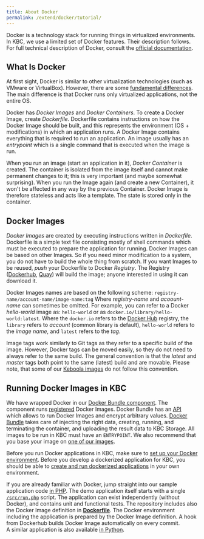 ```yaml
---
title: About Docker
permalink: /extend/docker/tutorial/
---
```



Docker is a technology stack for running things in virtualized environments. In KBC, we use a limited set of Docker features. 
Their description follows. For full technical description of Docker, consult the 
[official documentation](https://docs.docker.com/).

## What Is Docker
At first sight, Docker is similar to other virtualization technologies (such as VMware or VirtualBox). 
However, there are some [fundamental differences](https://docs.docker.com/engine/understanding-docker/). 
The main difference is that Docker runs only virtualized applications, not the entire OS.

Docker has *Docker Images* and *Docker Containers*. To create a Docker Image, create *Dockerfile*. Dockerfile
contains instructions on how the Docker Image should be built, and this represents the environment (OS + modifications) in 
which an application runs. 
A Docker Image contains everything that is required to run an application. An image usually has an *entrypoint* which is 
a single command that is executed when the image is run.

When you run an image (start an application in it), *Docker Container* is created. The container
is isolated from the image itself and cannot make permanent changes to it; this is very important (and maybe somewhat
surprising). When you run the Image again (and create a new Container), it won't be affected in any way by the previous 
Container. Docker Image is therefore stateless and acts like a template. The state is stored only in the container.


## Docker Images
*Docker Images* are created by executing instructions written in *Dockerfile*. Dockerfile is a simple text
file consisting mostly of shell commands which must be executed to prepare the application for running.
Docker Images can be based on other Images. So if
you need minor modification to a system, you do not have to build the whole thing from scratch. If you want Images to be
reused, *push* your Dockerfile to Docker *Registry*. The Registry ([Dockerhub](https://hub.docker.com/), 
[Quay](https://quay.io/)) will build the image; anyone interested in using it can download it. 

Docker Images names are based on the following scheme: `registry-name/account-name/image-name:tag` Where _registry-name_ 
and _acoount-name_ can sometimes be omitted. For example, you can refer to a Docker _hello-world_ image as: `hello-world`
or as `docker.io/library/hello-world:latest`.
Where the `docker.io` refers to the [Docker Hub](https://hub.docker.com/) registry, 
the `library` refers to _account_ (common library is default), `hello-world` refers to the _image name_, 
and `latest` refers to the _tag_. 

Image tags work similarly to Git tags as they refer to a specific build of the image. However, Docker tags can be moved 
easily, so they do not need to always refer to the same build. The general convention is that the *latest* 
and *master* tags both point to the same (latest) build and are movable. Please note, that some of our 
[Keboola images](/extend/docker/images/) do not follow this convention. 

## Running Docker Images in KBC
We have wrapped Docker in our [Docker Bundle component](/overview/docker-bundle/). The component 
runs [registered](/extend/registration/) Docker Images. Docker Bundle
has an [API](https://app.apiary.io/kebooladocker/editor) 
which allows to run Docker Images and encrypt arbitrary values.
[Docker Bundle](/overview/docker-bundle/) takes 
care of injecting the right data, creating, running, and terminating the container, and uploading 
the result data to KBC Storage. All images to be run in KBC must have an `ENTRYPOINT`. 
We also recommend that you base your image on [one of our images](/extend/docker/images/).

Before you run Docker applications in KBC, make sure to 
[set up your Docker environment](/extend/docker/tutorial/setup).
Before you develop a dockerized application for KBC, you should be able to 
[create and run dockerized applications](/extend/docker/tutorial/howto/) in your own environment.

If you are already familiar with Docker, jump straight into our sample application 
code [in PHP](https://github.com/keboola/docker-demo-app).
The demo application itself starts with a single  
[`/src/run.php`](https://github.com/keboola/docker-demo-app/blob/master/src/run.php) script. 
The application can exist independently (without Docker), and contains unit and functional tests.
The repository includes also the Docker Image definition in 
[**Dockerfile**](https://github.com/keboola/docker-demo-app/blob/master/Dockerfile). The Docker environment including the application
is prepared by the Docker Image definition. A hook from Dockerhub builds Docker Image automatically on every commit.  
A similar application is also available [in Python](https://github.com/keboola/python-custom-application-text-splitter).


